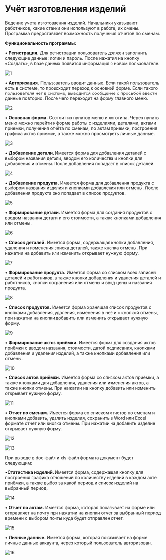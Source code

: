 # Учёт изготовления изделий
Ведение учета изготовления изделий. Начальники указывают работников, какие станки они используют в работе, их смены. Программа предоставляет возможность получения отчетов по сменам.

**Функциональность программы:**

•	**Регистрация.** Для регистрации пользователь должен заполнить следующие данные: логин и пароль. 
После нажатия на кнопку «Создать», в базе данных появится информация о новом пользователе.

![1](https://github.com/a-shdv/products-manufacturing-accounting/assets/54847558/42906ef4-17bf-44bd-acca-c8ab0ca21bb3)

•	**Авторизация.** Пользователь вводит данные. Если такой пользователь есть в системе, то происходит переход к основной форме. Если такого пользователя нет в системе, выводится сообщение с просьбой ввести данные повторно. После чего переходит на форму главного меню.

![2](https://github.com/a-shdv/products-manufacturing-accounting/assets/54847558/3e578dbb-8beb-4fda-9840-dc651c7f18f3)


•	**Основная форма.** Состоит из пунктов меню и логотипа. Через пункты меню можно перейти к форме работы с изделиями, деталями, актами приемки, получения отчёта по сменам, по актам приемки, построения графика актов приемки, а также можно просмотреть личные данные.

![3](https://github.com/a-shdv/products-manufacturing-accounting/assets/54847558/4f0f1fbc-7609-4eb4-a1f5-9d8ca582dfa0)

•	**Добавление детали.** Имеется форма для добавления деталей с выбором названия детали, вводом его количества и кнопки для добавления и отмены. После добавления попадает в список деталей.

![4](https://github.com/a-shdv/products-manufacturing-accounting/assets/54847558/c4050491-d7cd-4948-b32e-7673621056eb)


•	**Добавление продукта.** Имеется форма для добавления продукта с выбором названия изделия и кнопками добавления или отмены. После добавления продукта оно попадает в список продуктов.

![5](https://github.com/a-shdv/products-manufacturing-accounting/assets/54847558/b725e9d2-7147-47e3-928e-56473bdecbf8)

•	**Формирование детали.** Имеется форма для создания продуктов с вводом названия детали и его стоимости, а также кнопками добавления или отмены. 

![6](https://github.com/a-shdv/products-manufacturing-accounting/assets/54847558/399928fa-190b-4d48-b3ce-3ed39ed5ca87)

•	**Список деталей.** Имеется форма, содержащая кнопки добавления, удаления и изменения списка деталей, также кнопка отмены. При нажатии на добавить или изменить открывает нужную форму.

![7](https://github.com/a-shdv/products-manufacturing-accounting/assets/54847558/bcfd33d0-d905-4df1-9f5c-8a6fa91057d4)

•	**Формирование продукта.** Имеется форма со списком всех записей деталей и работников, а также кнопки добавления и удаления деталей и работников, кнопки сохранения или отмены и ввод цены и названия продукта.

![8](https://github.com/a-shdv/products-manufacturing-accounting/assets/54847558/cf54ca51-6163-40e7-8fbb-b2e51dfd6323)

•	**Список продуктов.** Имеется форма хранящая список продуктов с кнопками добавления, удаления, изменения в неё и с кнопкой отмены, при нажатии на кнопки добавить или изменить открывает нужную форму.

![9](https://github.com/a-shdv/products-manufacturing-accounting/assets/54847558/05114ca5-425b-409f-9df0-4e5469dd23d6)

•	**Формирование актов приёмки.** Имеется форма для создания актов приёмки с вводом названия, стоимости, датой подписания, кнопками добавления и удаления изделий, а также кнопками добавления или отмены.

![10](https://github.com/a-shdv/products-manufacturing-accounting/assets/54847558/48beac39-d4e8-4fdc-ab4f-6b15c5e0102f)

•	**Список актов приёмки.** Имеется форма со списком актов приёмки, а также кнопками для добавления, удаления или изменения актов, а также кнопки отмены. При нажатии на кнопку добавить или изменить открывает нужную форму.

![11](https://github.com/a-shdv/products-manufacturing-accounting/assets/54847558/dc2724a3-b086-4780-a04a-7caf2d8a8943)

•	**Отчет по сменам.** Имеется форма со списком отчетов по сменам и кнопками добавить, удалить изделия, сохранить в Word или Excel формате отчет или кнопка отмены. При нажатии на добавить изделие открывает нужную форму.

![12](https://github.com/a-shdv/products-manufacturing-accounting/assets/54847558/567bc5b1-f133-46fb-9963-85aae1d2f0cb)

![13](https://github.com/a-shdv/products-manufacturing-accounting/assets/54847558/e86ac945-e2e4-4cab-bdde-5b0e633be9da)

 
При выводе в doc-файл и xls-файл формата документ будет следующим:

 
•**Статистика изделий.** Имеется форма, содержащая кнопку для построения графика отношений по количеству изделий в каждом акте приёмки, а также выбор за какой период и список изделий на выбранный период.

![14](https://github.com/a-shdv/products-manufacturing-accounting/assets/54847558/452e3af4-4045-4e4d-a44f-3568353e04f5)


•	**Отчет по актам.** Имеется форма, которая показывает на форме или отправляет на почту при нажатии на кнопки отчет за выбранный период времени с выбором почты куда будет отправлен отчет. 

![15](https://github.com/a-shdv/products-manufacturing-accounting/assets/54847558/f4448ae7-8b67-4d64-bf7b-42f1e0375349)

•	**Личные данные.** Имеется форма, которая показывает на форме личные данные аккаунта, через который пользователь авторизован. 

![16](https://github.com/a-shdv/products-manufacturing-accounting/assets/54847558/f75845b8-a2a9-454f-a680-9b8b8d0f7d89)
